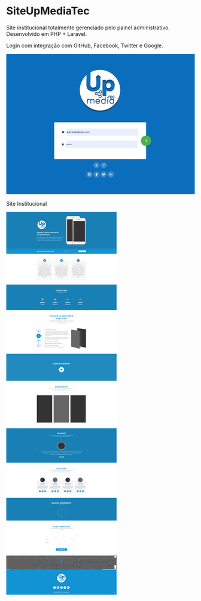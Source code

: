 # SiteUpMediaTec
Site institucional totalmente gerenciado pelo painel administrativo. Desenvolvido em PHP + Laravel.

Login com integração com GitHub, Facebook, Twitter e Google.

![Login](https://github.com/JulioNery/SiteUpMediaTec/blob/master/appUp.PNG)

Site Institucional

![Site](https://github.com/JulioNery/SiteUpMediaTec/blob/master/site.png?raw=true)
